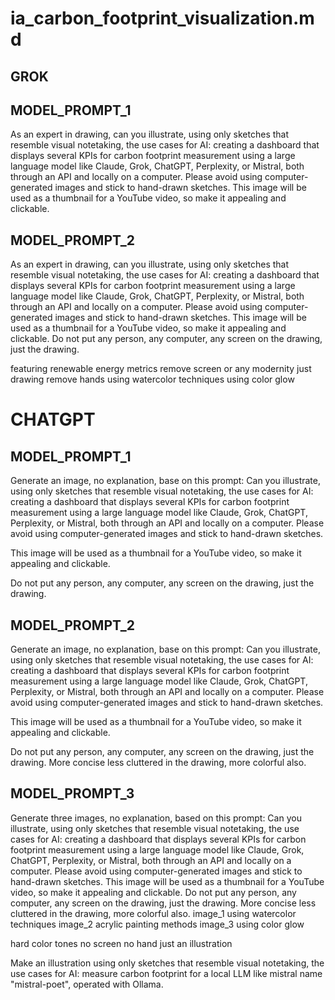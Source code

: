 # ia_carbon_footprint_visualization.md

## GROK

## MODEL_PROMPT_1
As an expert in drawing, can you illustrate, using only sketches that resemble visual notetaking, the use cases for AI: creating a dashboard that displays several KPIs for carbon footprint measurement using a large language model like Claude, Grok, ChatGPT, Perplexity, or Mistral, both through an API and locally on a computer. Please avoid using computer-generated images and stick to hand-drawn sketches.
This image will be used as a thumbnail for a YouTube video, so make it appealing and clickable.

## MODEL_PROMPT_2
As an expert in drawing, can you illustrate, using only sketches that resemble visual notetaking, the use cases for AI: creating a dashboard that displays several KPIs for carbon footprint measurement using a large language model like Claude, Grok, ChatGPT, Perplexity, or Mistral, both through an API and locally on a computer. Please avoid using computer-generated images and stick to hand-drawn sketches.
This image will be used as a thumbnail for a YouTube video, so make it appealing and clickable.
Do not put any person, any computer, any screen on the drawing, just the drawing.

featuring renewable energy metrics
remove screen or any modernity just drawing
remove hands
using watercolor techniques
using color glow


# CHATGPT
## MODEL_PROMPT_1
Generate an image, no explanation, base on this prompt: Can you illustrate, using only sketches that resemble visual notetaking, the use cases for AI: creating a dashboard that displays several KPIs for carbon footprint measurement using a large language model like Claude, Grok, ChatGPT, Perplexity, or Mistral, both through an API and locally on a computer. Please avoid using computer-generated images and stick to hand-drawn sketches.

This image will be used as a thumbnail for a YouTube video, so make it appealing and clickable.

Do not put any person, any computer, any screen on the drawing, just the drawing.

## MODEL_PROMPT_2
Generate an image, no explanation, base on this prompt: Can you illustrate, using only sketches that resemble visual notetaking, the use cases for AI: creating a dashboard that displays several KPIs for carbon footprint measurement using a large language model like Claude, Grok, ChatGPT, Perplexity, or Mistral, both through an API and locally on a computer. Please avoid using computer-generated images and stick to hand-drawn sketches.

This image will be used as a thumbnail for a YouTube video, so make it appealing and clickable.

Do not put any person, any computer, any screen on the drawing, just the drawing. More concise less cluttered in the drawing, more colorful also.


## MODEL_PROMPT_3
Generate three images, no explanation, based on this prompt: Can you illustrate, using only sketches that resemble visual notetaking, the use cases for AI: creating a dashboard that displays several KPIs for carbon footprint measurement using a large language model like Claude, Grok, ChatGPT, Perplexity, or Mistral, both through an API and locally on a computer. Please avoid using computer-generated images and stick to hand-drawn sketches.
This image will be used as a thumbnail for a YouTube video, so make it appealing and clickable.
Do not put any person, any computer, any screen on the drawing, just the drawing. More concise less cluttered in the drawing, more colorful also.
image_1 using watercolor techniques
image_2 acrylic painting methods
image_3 using color glow

hard color tones
no screen
no hand
just an illustration


Make an illustration using only sketches that resemble visual notetaking, the use cases for AI: measure carbon footprint for a local LLM like mistral name "mistral-poet", operated with Ollama.
